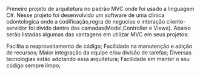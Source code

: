 Primeiro projeto de arquitetura no padrão MVC onde foi usado a linguagem C#. Nesse projeto foi desenvolvido um software de uma clinica odontologica onde a codificação,regra de negocios e interação cliente-servidor foi divido dentro das camadas(Model,Controller e Views).
Abaixo serão listadas algumas das vantagens em utilizar MVC em seus projetos:

Facilita o reaproveitamento de código;
Facilidade na manutenção e adição de recursos;
Maior integração da equipe e/ou divisão de tarefas;
Diversas tecnologias estão adotando essa arquitetura;
Facilidade em manter o seu código sempre limpo;
